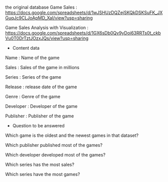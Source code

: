 the original database Game Sales : https://docs.google.com/spreadsheets/d/1wJSHUzDQZejSKQkDSKSuFK_JXGuqJc9CLJoApMD_XaI/view?usp=sharing

Game Sales Analysis with Visualization : https://docs.google.com/spreadsheets/d/1GX6sDb0Qv9yDoi63RRTs0t_ckbVu0T0DrTztJOzxJQs/view?usp=sharing


- Content data

Name : Name of the game

Sales : Sales of the game in millions

Series : Series of the game

Release : release date of the game

Genre : Genre of the game

Developer : Developer of the game

Publisher : Publisher of the game


- Question to be answered

Which game is the oldest and the newest games in that dataset?

Which publisher published most of the games?

Which developer developed most of the games?

Which series has the most sales?

Which series have the most games?
